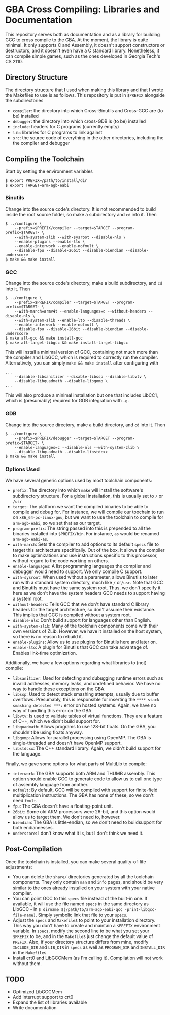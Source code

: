 # GBA Cross Compiling: Libraries and Documentation
This repository serves both as documentation and as a library for building GCC
to cross compile to the GBA. At the moment, the library is quite minimal. It
only supports C and Assembly, it doesn't support constructors or destructors,
and it doesn't even have a C standard library. Nonetheless, it can compile
simple games, such as the ones developed in Georgia Tech's CS 2110.


## Directory Structure
The directory structure that I used when making this library and that I wrote
the Makefiles to use is as follows. This repository is put in `$PREFIX`
alongside the subdirectories
 * `compiler`: the directory into which Cross-Binutils and Cross-GCC are
               (to be) installed
 * `debugger`: the directory into which cross-GDB is (to be) installed
 * `include`: headers for C programs (currently empty)
 * `lib`: libraries for C programs to link against
 * `src`: the source code of everything in the other directories, including the
          the compiler and debugger


## Compiling the Toolchain
Start by setting the environment variables
```
$ export PREFIX=/path/to/install/dir
$ export TARGET=arm-agb-eabi
```

### Binutils
Change into the source code's directory. It is not recommended to build inside
the root source folder, so make a subdirectory and `cd` into it. Then 
```
$ ../configure \
    --prefix=$PREFIX/compiler --target=$TARGET --program-prefix=$TARGET- \
    --with-system-zlib --with-sysroot --disable-nls \
    --enable-plugins --enable-lto \
    --enable-interwork --enable-nofmult \
    --disable-fpu --disable-26bit --disable-biendian --disable-underscore 
$ make && make install
```

### GCC
Change into the source code's directory, make a build subdirectory, and `cd`
into it. Then
```
$ ../configure \
    --prefix=$PREFIX/compiler --target=$TARGET --program-prefix=$TARGET- \
    --with-march=armv4t --enable-languages=c --without-headers --disable-nls \
    --with-system-zlib --enable-lto --disable-threads \
    --enable-interwork --enable-nofmult \
    --disable-fpu --disable-26bit --disable-biendian --disable-underscore
$ make all-gcc && make install-gcc
$ make all-target-libgcc && make install-target-libgcc
```
This will install a minimal version of GCC, containing not much more than the
compiler and LibGCC, which is required to correctly run the compiler.
Alternatively, you can simply `make && make install` after configuring with
```
...
    --disable-libsanitizer --disable-libssp --disable-libvtv \
    --disable-libquadmath --disable-libgomp \
...
```
This will also produce a minimal installation but one that includes LibCC1,
which is (presumably) required for GDB integration with `-g`.

### GDB
Change into the source directory, make a build directory, and `cd` into it. Then
```
$ ../configure \
    --prefix=$PREFIX/debugger --target=$TARGET --program-prefix=$TARGET- \
    --enable-languages=c --disable-nls --with-system-zlib \
    --disable-libquadmath --disable-libstdcxx
$ make && make install
```

### Options Used
We have several generic options used by most toolchain components:
 * `prefix`: The directory into which `make` will install the software's
             subdirectory structure. For a global installation, this is usually
             set to `/` or `/usr`
 * `target`: The platform we want the compiled binaries to be able to compile
             and debug for. For instance, we will compile our toochain to run on
             `x86_64-pc-linux-gnu`, but we want to use the toolchain to compile
             for `arm-agb-eabi`, so we set that as our target.
 * `program-prefix`: The string passed into this is prepended to all the
                     binaries installed into `$PREFIX/bin`. For instance, `as`
                     would be renamed `arm-agb-eabi-as`.
 * `with-march`: Sets the compiler to add options to its default `specs` file to
                 target this architecture specifically. Out of the box, It
                 allows the compiler to make optimizations and use instructions
                 specific to this processor, without regard to the code working
                 on others.
 * `enable-languages`: A list programming languages the compiler and debugger
                       would need to support. We only compile C support.
 * `with-sysroot`: When used without a parameter, allows Binutils to later run
                   with a standard system directory, much like `/` or`/usr`.
                   Note that GCC and Binutils must have the same system root.
                   Thus, we don't specify it here as we don't have the system
                   headers GCC needs to support having a system root.
 * `without-headers`: Tells GCC that we don't have standard C library headers
                      for the target architecture, so don't assume their
                      existance. This implies that GCC is compiled without a
                      system root.
 * `disable-nls`: Don't build support for languages other than English.
 * `with-system-zlib`: Many of the toolchain components come with their own
                       versions of ZLib. However, we have it installed on the
                       host system, so there is no reason to rebuild it.
 * `enable-plugins`: Allow us to use plugins for Binutils here and later on.
 * `enable-lto`: A plugin for Binutils that GCC can take advantage of. Enables
                 link-time optimization.

Additionally, we have a few options regarding what libraries to (not) compile:
 * `libsanitizer`: Used for detecting and dubugging runtime errors such as
                   invalid addresses, memory leaks, and undefined behavior. We
                   have no way to handle these exceptions on the GBA.
 * `libssp`: Used to detect stack smashing attempts, usually due to buffer
             overflows. Presumably, this is responsible for inserting the 
             `**** stack smashing detected ***:` error on hosted systems. Again,
             we have no way of handling this error on the GBA.
 * `libvtv`: Is used to validate tables of virtual functions. They are a feature
             of C++, which we didn't build support for.
 * `libquadmath`: Allows programs to use 128-bit floats. On the GBA, you
                  shouldn't be using floats anyway.
 * `libgomp`: Allows for parallel processing using OpenMP. The GBA is
              single-threaded and doesn't have OpenMP support.
 * `libstdcxx`: The C++ standard library. Again, we didn't build support for the
                language.

Finally, we gave some options for what parts of MultiLib to compile:
 * `interwork`: The GBA supports both ARM and THUMB assembly. This option
                should enable GCC to generate code to allow us to call one type 
                of assembly language from another.
 * `nofmult`: By default, GCC will be compiled with support for finite-field
              multiplication instructions. The GBA has none of these, so we
              don't need `fmult`.
 * `fpu`: The GBA doesn't have a floating-point unit.
 * `26bit`: Some old ARM processors were 26-bit, and this option would allow us
                 to target them. We don't need to, however.
 * `biendian`: The GBA is little-endian, so we don't need to buildsupport for
               both endiannesses.
 * `underscore`: I don't know what it is, but I don't think we need it.


## Post-Compilation
Once the toolchain is installed, you can make several quality-of-life
adjustments:
 * You can delete the `share/` directories generated by all the toolchain
   components. They only contain `man` and `info` pages, and should be very
   similar to the ones already installed on your system with your native
   compiler.
 * You can point GCC to this `specs` file instead of the built-in one. If
   available, it will use the file named `specs` in the same directory as LibGCC
   \- in `$ dirname $(/path/to/arm-agb-eabi-gcc -print-libgcc-file-name)`.
   Simply symbolic link that file to your `specs`.
 * Adjust the `specs` and `Makefile`s to point to your installation directory.
   This way you don't have to create and maintain a `$PREFIX` environment
   variable. In `specs`, modify the second line to be what you set your
   `$PREFIX` to be, and in the `Makefile`s just change the default value of
   `PREFIX`. Also, if your directory structure differs from mine, modify
   `INCLUDE_DIR` and `LIB_DIR` in `specs` as well as `PROGRAM_DIR` and 
   `INSTALL_DIR` in the `Makefile`s.
 * Install crt0 and LibGCCMem (as I'm calling it). Compilation will not work
   without them.

## TODO
 * Optimized LibGCCMem
 * Add interrupt support to crt0
 * Expand the list of libraries available
 * Write documentation
